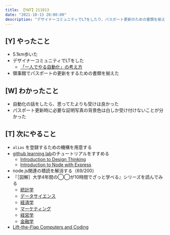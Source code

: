 ```yaml
---
title: 【YWT】211013
date: "2021-10-13 20:00:00"
description: "デザイナーコミュニティでLTをしたり、パスポート更新のための書類を揃えたりした"
---
```


## [Y] やったこと

- 5.1km歩いた
- デザイナーコミュニティでLTをした
  - [「一人でやる自動化」の考え方](https://docs.google.com/presentation/d/1CSfY35ZDu4se9anteVmLFT0np4ZDPvfxF_agOPhYRbk/edit)
- 領事館でパスポートの更新をするための書類を揃えた

## [W] わかったこと

- 自動化の話をしたら、思ってたよりも受けは良かった
- パスポート更新時に必要な証明写真の背景色は白しか受け付けないことが分かった

## [T] 次にやること

- `alias` を登録するための機構を用意する
- [github learning lab](https://lab.github.com/githubtraining)のチュートリアルをすすめる
  - [Introduction to Design Thinking](https://lab.github.com/githubtraining/introduction-to-design-thinking)
  - [Introduction to Node with Express](https://lab.github.com/everydeveloper/introduction-to-node-with-express)
- node.js関連の積読を解消する（69/200）
- 『［図解］大学4年間の◯◯が10時間でざっと学べる』シリーズを読んでみる
  - [統計学](https://www.amazon.co.jp/dp/B07PXB4NN9)
  - [データサイエンス](https://www.amazon.co.jp/dp/B07XNW3TQM)
  - [経済学](https://www.amazon.co.jp/dp/B01KNLFHH6)
  - [マーケティング](https://www.amazon.co.jp/dp/B07BNC2SV3)
  - [経営学](https://www.amazon.co.jp/dp/B071SKDF3L)
  - [金融学](https://www.amazon.co.jp/dp/B07BB6Z7FW)
- [Lift-the-Flap Computers and Coding](https://www.amazon.co.jp/dp/1409591514)

<!-- https://twitter.com/camomile_cafe/status/1449533180478849025?s=20 -->

